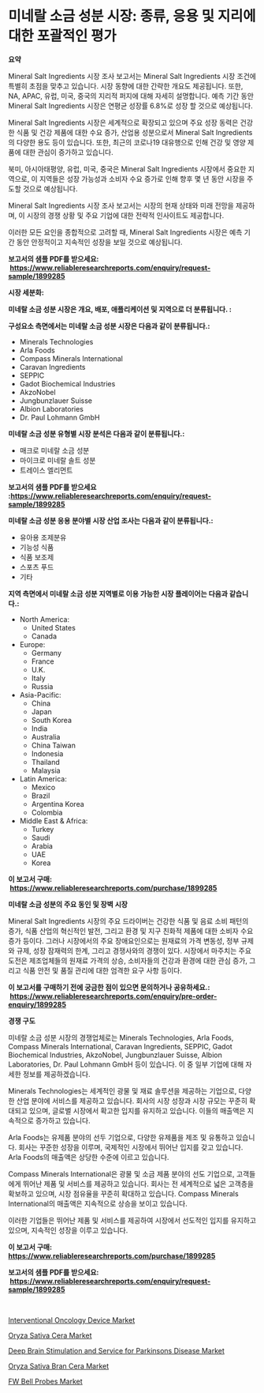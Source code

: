 <p><h1>미네랄 소금 성분 시장: 종류, 응용 및 지리에 대한 포괄적인 평가</h1></p><p><strong>요약</strong></p>
<p><p>Mineral Salt Ingredients 시장 조사 보고서는 Mineral Salt Ingredients 시장 조건에 특별히 초점을 맞추고 있습니다. 시장 동향에 대한 간략한 개요도 제공됩니다. 또한, NA, APAC, 유럽, 미국, 중국의 지리적 퍼지에 대해 자세히 설명합니다. 예측 기간 동안 Mineral Salt Ingredients 시장은 연평균 성장률 6.8%로 성장 할 것으로 예상됩니다.</p><p>Mineral Salt Ingredients 시장은 세계적으로 확장되고 있으며 주요 성장 동력은 건강한 식품 및 건강 제품에 대한 수요 증가, 산업용 성분으로서 Mineral Salt Ingredients의 다양한 용도 등이 있습니다. 또한, 최근의 코로나19 대유행으로 인해 건강 및 영양 제품에 대한 관심이 증가하고 있습니다.</p><p>북미, 아시아태평양, 유럽, 미국, 중국은 Mineral Salt Ingredients 시장에서 중요한 지역으로, 이 지역들은 성장 가능성과 소비자 수요 증가로 인해 향후 몇 년 동안 시장을 주도할 것으로 예상됩니다.</p><p>Mineral Salt Ingredients 시장 조사 보고서는 시장의 현재 상태와 미래 전망을 제공하며, 이 시장의 경쟁 상황 및 주요 기업에 대한 전략적 인사이트도 제공합니다.</p><p>이러한 모든 요인을 종합적으로 고려할 때, Mineral Salt Ingredients 시장은 예측 기간 동안 안정적이고 지속적인 성장을 보일 것으로 예상됩니다.</p></p>
<p><strong>보고서의 샘플 PDF를 받으세요: &nbsp;<a href="https://www.reliableresearchreports.com/enquiry/request-sample/1899285">https://www.reliableresearchreports.com/enquiry/request-sample/1899285</a></strong></p>
<p><strong>시장 세분화:</strong></p>
<p><strong> 미네랄 소금 성분 시장은 개요, 배포, 애플리케이션 및 지역으로 더 분류됩니다. :</strong></p>
<p><strong>구성요소 측면에서는 미네랄 소금 성분 시장은 다음과 같이 분류됩니다.:</strong></p>
<p><ul><li>Minerals Technologies</li><li>Arla Foods</li><li>Compass Minerals International</li><li>Caravan Ingredients</li><li>SEPPIC</li><li>Gadot Biochemical Industries</li><li>AkzoNobel</li><li>Jungbunzlauer Suisse</li><li>Albion Laboratories</li><li>Dr. Paul Lohmann GmbH</li></ul></p>
<p><strong> 미네랄 소금 성분 유형별 시장 분석은 다음과 같이 분류됩니다.:</strong></p>
<p><ul><li>매크로 미네랄 소금 성분</li><li>마이크로 미네랄 솔트 성분</li><li>트레이스 엘리먼트</li></ul></p>
<p><strong>보고서의 샘플 PDF를 받으세요 :<a href="https://www.reliableresearchreports.com/enquiry/request-sample/1899285">https://www.reliableresearchreports.com/enquiry/request-sample/1899285</a></strong></p>
<p><strong> 미네랄 소금 성분 응용 분야별 시장 산업 조사는 다음과 같이 분류됩니다.:</strong></p>
<p><ul><li>유아용 조제분유</li><li>기능성 식품</li><li>식품 보조제</li><li>스포츠 푸드</li><li>기타</li></ul></p>
<p><strong>지역 측면에서 미네랄 소금 성분 지역별로 이용 가능한 시장 플레이어는 다음과 같습니다.:</strong></p>
<p><ul>
    <li>
        North America:
        <ul>
            <li>United States</li>
            <li>Canada</li>
        </ul>
    </li>
    <li>
        Europe:
        <ul>
            <li>Germany</li>
            <li>France</li>
            <li>U.K.</li>
            <li>Italy</li>
            <li>Russia</li>
        </ul>
    </li>
    <li>
        Asia-Pacific:
        <ul>
            <li>China</li>
            <li>Japan</li>
            <li>South Korea</li>
            <li>India</li>
            <li>Australia</li>
            <li>China Taiwan</li>
            <li>Indonesia</li>
            <li>Thailand</li>
            <li>Malaysia</li>
        </ul>
    </li>
    <li>
        Latin America:
        <ul>
            <li>Mexico</li>
            <li>Brazil</li>
            <li>Argentina Korea</li>
            <li>Colombia</li>
        </ul>
    </li>
    <li>
        Middle East & Africa:
        <ul>
            <li>Turkey</li>
            <li>Saudi</li>
            <li>Arabia</li>
            <li>UAE</li>
            <li>Korea</li>
        </ul>
    </li>
    </ul></p>
<p><strong>이 보고서 구매: &nbsp;<a href="https://www.reliableresearchreports.com/purchase/1899285">https://www.reliableresearchreports.com/purchase/1899285</a></strong></p>
<p><strong>미네랄 소금 성분의 주요 동인 및 장벽 시장</strong></p>
<p><p>Mineral Salt Ingredients 시장의 주요 드라이버는 건강한 식품 및 음료 소비 패턴의 증가, 식품 산업의 혁신적인 발전, 그리고 환경 및 지구 친화적 제품에 대한 소비자 수요 증가 등이다. 그러나 시장에서의 주요 장애요인으로는 원재료의 가격 변동성, 정부 규제와 규제, 성장 잠재력의 한계, 그리고 경쟁사와의 경쟁이 있다. 시장에서 마주치는 주요 도전은 제조업체들의 원재료 가격의 상승, 소비자들의 건강과 환경에 대한 관심 증가, 그리고 식품 안전 및 품질 관리에 대한 엄격한 요구 사항 등이다.</p></p>
<p><strong>이 보고서를 구매하기 전에 궁금한 점이 있으면 문의하거나 공유하세요.: &nbsp;<a href="https://www.reliableresearchreports.com/enquiry/pre-order-enquiry/1899285">https://www.reliableresearchreports.com/enquiry/pre-order-enquiry/1899285</a></strong></p>
<p><strong>경쟁 구도</strong></p>
<p><p>미네랄 소금 성분 시장의 경쟁업체로는 Minerals Technologies, Arla Foods, Compass Minerals International, Caravan Ingredients, SEPPIC, Gadot Biochemical Industries, AkzoNobel, Jungbunzlauer Suisse, Albion Laboratories, Dr. Paul Lohmann GmbH 등이 있습니다. 이 중 일부 기업에 대해 자세한 정보를 제공하겠습니다.</p><p>Minerals Technologies는 세계적인 광물 및 재료 솔루션을 제공하는 기업으로, 다양한 산업 분야에 서비스를 제공하고 있습니다. 회사의 시장 성장과 시장 규모는 꾸준히 확대되고 있으며, 글로벌 시장에서 확고한 입지를 유지하고 있습니다. 이들의 매출액은 지속적으로 증가하고 있습니다.</p><p>Arla Foods는 유제품 분야의 선두 기업으로, 다양한 유제품을 제조 및 유통하고 있습니다. 회사는 꾸준한 성장을 이루며, 국제적인 시장에서 뛰어난 입지를 갖고 있습니다. Arla Foods의 매출액은 상당한 수준에 이르고 있습니다.</p><p>Compass Minerals International은 광물 및 소금 제품 분야의 선도 기업으로, 고객들에게 뛰어난 제품 및 서비스를 제공하고 있습니다. 회사는 전 세계적으로 넓은 고객층을 확보하고 있으며, 시장 점유율을 꾸준히 확대하고 있습니다. Compass Minerals International의 매출액은 지속적으로 상승을 보이고 있습니다.</p><p>이러한 기업들은 뛰어난 제품 및 서비스를 제공하여 시장에서 선도적인 입지를 유지하고 있으며, 지속적인 성장을 이루고 있습니다.</p></p>
<p><strong>이 보고서 구매: &nbsp; <a href="https://www.reliableresearchreports.com/purchase/1899285">https://www.reliableresearchreports.com/purchase/1899285</a></strong></p>
<p><strong>보고서의 샘플 PDF를 받으세요: &nbsp;<a href="https://www.reliableresearchreports.com/enquiry/request-sample/1899285">https://www.reliableresearchreports.com/enquiry/request-sample/1899285</a></strong><strong></strong></p>
<p>&nbsp;</p>
<p><p><a href="https://github.com/JameTravis/Market-Research-Report-List-4/blob/main/interventional-oncology-device-market.md">Interventional Oncology Device Market</a></p><p><a href="https://issuu.com/reportprime-2/docs/oryza-sativa-cera-market-size-2030.pptx">Oryza Sativa Cera Market</a></p><p><a href="https://github.com/vimar16th/Market-Research-Report-List-3/blob/main/deep-brain-stimulation-and-service-for-parkinsons-disease-market.md">Deep Brain Stimulation and Service for Parkinsons Disease Market</a></p><p><a href="https://issuu.com/reportprime-2/docs/oryza-sativa-bran-cera-market-size-2030.pptx">Oryza Sativa Bran Cera Market</a></p><p><a href="https://view.publitas.com/reportprime-1/fw-bell-probes-market-with-the-goal-of-estimating-the-market-size-and-future-growth-potential-of-various-market-segments-based-on-component-applications-end-user-and-region/">FW Bell Probes Market</a></p></p>